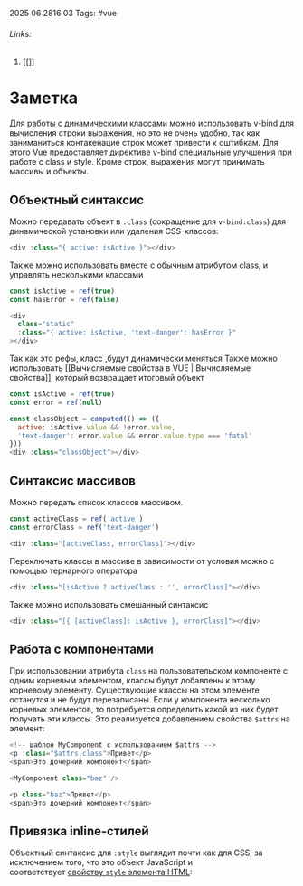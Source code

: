 2025 06 2816 03
Tags: #vue 
###### Links: 
1) [[]]
# Заметка
Для работы с динамическими классами можно использовать v-bind для вычисления строки выражения, но это не очень удобно, так как заниманиться контакенацие строк может привести к оштибкам. Для этого Vue предоставляет директиве v-bind специальные улучшения при работе с class и style. Кроме строк, выражения могут принимать массивы и объекты.

## Объектный синтаксис
Можно передавать объект в `:class` (сокращение для `v-bind:class`) для динамической установки или удаления CSS-классов:
```js
<div :class="{ active: isActive }"></div>
```
Также можно использовать вместе с обычным атрибутом class, и управлять несколькими классами
```js
const isActive = ref(true)
const hasError = ref(false)

<div
  class="static"
  :class="{ active: isActive, 'text-danger': hasError }"
></div>
```
Так как это рефы, класс ,будут динамически меняться
Также можно использовать [[Вычисляемые свойства в VUE | Вычисляемые свойства]], который возвращает итоговый объект
```js
const isActive = ref(true)
const error = ref(null)

const classObject = computed(() => ({
  active: isActive.value && !error.value,
  'text-danger': error.value && error.value.type === 'fatal'
}))
<div :class="classObject"></div>
```
## Синтаксис массивов
Можно передать список классов массивом.
```js
const activeClass = ref('active')
const errorClass = ref('text-danger')

<div :class="[activeClass, errorClass]"></div>
```
Переключать классы в массиве в зависимости от условия можно с помощью тернарного оператора
```js
<div :class="[isActive ? activeClass : '', errorClass]"></div>
```
Также можно использовать смешанный синтаксис
```js
<div :class="[{ [activeClass]: isActive }, errorClass]"></div>
```
## Работа с компонентами
При использовании атрибута `class` на пользовательском компоненте с одним корневым элементом, классы будут добавлены к этому корневому элементу. Существующие классы на этом элементе останутся и не будут перезаписаны.
Если у компонента несколько корневых элементов, то потребуется определить какой из них будет получать эти классы. Это реализуется добавлением свойства `$attrs` на элемент:
```js
<!-- шаблон MyComponent с использованием $attrs -->
<p :class="$attrs.class">Привет</p>
<span>Это дочерний компонент</span>

<MyComponent class="baz" />

<p class="baz">Привет</p>
<span>Это дочерний компонент</span>
```

## Привязка inline-стилей
Объектный синтаксис для `:style` выглядит почти как для CSS, за исключением того, что это объект JavaScript и соответствует [свойству `style` элемента HTML](https://developer.mozilla.org/en-US/docs/Web/API/HTMLElement/style):